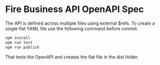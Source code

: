 # Fire Business API OpenAPI Spec

The API is defined across multiple files using external $refs. To create a single flat YAML file use the following command before commit.
```bash
npm install 
npm run test 
npm run publish
``` 
That tests the OpenAPI and creates the flat file in the dist folder. 
